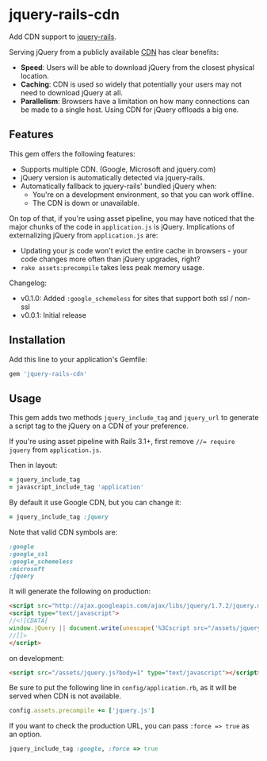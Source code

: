 # jquery-rails-cdn

Add CDN support to [jquery-rails](https://github.com/rails/jquery-rails).

Serving jQuery from a publicly available [CDN](http://en.wikipedia.org/wiki/Content_Delivery_Network) has clear benefits:

* **Speed**: Users will be able to download jQuery from the closest physical location.
* **Caching**: CDN is used so widely that potentially your users may not need to download jQuery at all.
* **Parallelism**: Browsers have a limitation on how many connections can be made to a single host. Using CDN for jQuery offloads a big one.

## Features

This gem offers the following features:

* Supports multiple CDN. (Google, Microsoft and jquery.com)
* jQuery version is automatically detected via jquery-rails.
* Automatically fallback to jquery-rails' bundled jQuery when:
  * You're on a development environment, so that you can work offline.
  * The CDN is down or unavailable.

On top of that, if you're using asset pipeline, you may have noticed that the major chunks of the code in `application.js` is jQuery. Implications of externalizing jQuery from `application.js` are:

* Updating your js code won't evict the entire cache in browsers - your code changes more often than jQuery upgrades, right?
* `rake assets:precompile` takes less peak memory usage.

Changelog:

* v0.1.0: Added `:google_schemeless` for sites that support both ssl / non-ssl
* v0.0.1: Initial release

## Installation

Add this line to your application's Gemfile:

```ruby
gem 'jquery-rails-cdn'
```

## Usage

This gem adds two methods `jquery_include_tag` and `jquery_url` to generate a script tag to the jQuery on a CDN of your preference.

If you're using asset pipeline with Rails 3.1+, first remove `//= require jquery` from `application.js`.

Then in layout:

```ruby
= jquery_include_tag
= javascript_include_tag 'application'
```

By default it use Google CDN, but you can change it:
```ruby
= jquery_include_tag :jquery
```

Note that valid CDN symbols are:

```ruby
:google
:google_ssl
:google_schemeless
:microsoft
:jquery
```

It will generate the following on production:

```html
<script src="http://ajax.googleapis.com/ajax/libs/jquery/1.7.2/jquery.min.js" type="text/javascript"></script>
<script type="text/javascript">
//<![CDATA[
window.jQuery || document.write(unescape('%3Cscript src="/assets/jquery-86b29a215ef746103e2469f095a4df9e.js" type="text/javascript">%3C/script>'))
//]]>
</script>
```

on development:

```html
<script src="/assets/jquery.js?body=1" type="text/javascript"></script>
```

Be sure to put the following line in `config/application.rb`, as it will be served when CDN is not available.

```ruby
config.assets.precompile += ['jquery.js']
```

If you want to check the production URL, you can pass `:force => true` as an option.

```ruby
jquery_include_tag :google, :force => true
```
